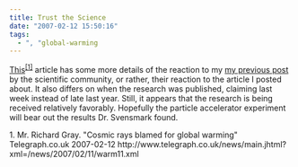 ```yaml
---
title: Trust the Science
date: "2007-02-12 15:50:16"
tags:
  - ", "global-warming
---
```

[This][]<sup>[\[1\]][ref1]</sup> article has some more details of the reaction to my [my previous post][] by the scientific community, or rather, their reaction to the article I posted about.  It also differs on when the research was published, claiming last week instead of late last year.  Still, it appears that the research is being received relatively favorably.  Hopefully the particle accelerator experiment will bear out the results Dr. Svensmark found. 

<div markdown="1" class="postrefs">
1. Mr. Richard Gray.  "Cosmic rays blamed for global warming"  Telegraph.co.uk 2007-02-12 http://www.telegraph.co.uk/news/main.jhtml?xml=/news/2007/02/11/warm11.xml
</div>


[This]: http://www.telegraph.co.uk/news/main.jhtml?xml=/news/2007/02/11/warm11.xml "Cosmic rays blamed for global warming"
[ref1]: http://www.telegraph.co.uk/news/main.jhtml?xml=/news/2007/02/11/warm11.xml "Cosmic rays blamed for global warming"
[my previous post]: http://www.schierer.org/~luke/log/20070212-1037/solar-radiation-climate "Solar Radiation & Climate"

